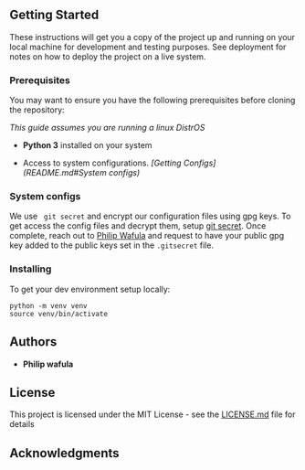 ## Getting Started

These instructions will get you a copy of the project up and running on your local machine for development
and testing purposes.
See deployment for notes on how to deploy the project on a live system.

### Prerequisites

You may want to ensure you have the following prerequisites before cloning the repository:

_This guide assumes you are running a linux DistrOS_

- **Python 3** installed on your system

- Access to system configurations. _[Getting Configs](README.md#System configs)_

 
### System configs

We use ` git secret` and encrypt our configuration files using gpg keys. To get access the config files and decrypt them,
setup [git secret](https://git-secret.io/). Once complete, reach out to [Philip Wafula](philipwafula2@gmailcom)
and request to have your public gpg key added to the public keys set in the `.gitsecret` file.

### Installing

To get your dev environment setup locally:


```shell script
python -m venv venv
source venv/bin/activate
```


## Authors

* **Philip wafula**


## License

This project is licensed under the MIT License - see the [LICENSE.md](LICENSE.md) file for details

## Acknowledgments
